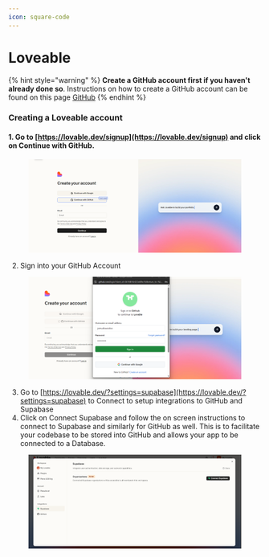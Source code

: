 ```yaml
---
icon: square-code
---
```


# Loveable

{% hint style="warning" %}
**Create a GitHub account first if you haven't already done so**. Instructions on how to create a GitHub account can be found on this page [GitHub](github.md)
{% endhint %}

### Creating a Loveable account

#### 1. Go to [https://lovable.dev/signup](https://lovable.dev/signup) and click on Continue with GitHub.&#x20;

<figure><img src="../../.gitbook/assets/image.png" alt=""><figcaption></figcaption></figure>

2. Sign into your GitHub Account

<figure><img src="../../.gitbook/assets/image (1).png" alt=""><figcaption></figcaption></figure>

3. Go to [https://lovable.dev/?settings=supabase](https://lovable.dev/?settings=supabase) to Connect to setup integrations to GitHub and Supabase
4. Click on Connect Supabase and follow the on screen instructions to connect to Supabase and similarly for GitHub as well. This is to facilitate your codebase to be stored into GitHub and allows your app to be connected to a Database.

<figure><img src="../../.gitbook/assets/image (2).png" alt=""><figcaption></figcaption></figure>



